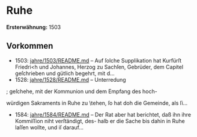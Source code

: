 # Ruhe

**Ersterwähnung:** 1503

## Vorkommen
- 1503: [jahre/1503/README.md](../jahre/1503/README.md) – Auf ſolche Supplikation hat Kurfürſt
Friedri<h und Johannes, Herzog zu Sachſen, Gebrüder,
dem Capitel geſchrieben und gütlich begehrt, mit d...
- 1528: [jahre/1528/README.md](../jahre/1528/README.md) – Unterredung

; geſchehe, mit der Kommunion und dem Empfang des hoch-

würdigen Sakraments in Ruhe zu \tehen, ſo hat doh die
Gemeinde, als ſi...
- 1584: [jahre/1584/README.md](../jahre/1584/README.md) – Der Rat aber hat
berichtet, daß ihn ihre Kommiſſion niht verſtändigt, des-
halb er die Sache bis dahin in Ruhe laſſen wollte, und
iſ darauf...
